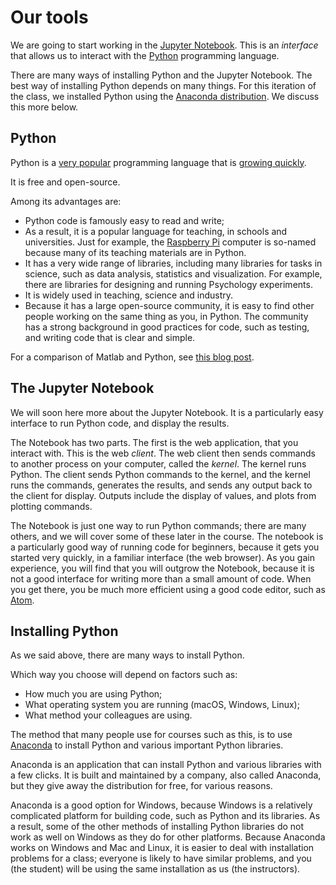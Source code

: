 # Our tools

We are going to start working in the [Jupyter Notebook](https://jupyter.org).
This is an *interface* that allows us to interact with the
[Python](https://www.python.org) programming language.

There are many ways of installing Python and the Jupyter Notebook.  The
best way of installing Python depends on many things.  For this iteration
of the class, we installed Python using the [Anaconda
distribution](https://www.anaconda.com/distribution).  We discuss this
more below.

## Python

Python is a [very popular](http://pypl.github.io/PYPL.html) programming
language that is [growing
quickly](https://stackoverflow.blog/2017/09/06/incredible-growth-python).

It is free and open-source.

Among its advantages are:

* Python code is famously easy to read and write;
* As a result, it is a popular language for teaching, in schools and
  universities.  Just for example, the [Raspberry
  Pi](https://www.raspberrypi.org) computer is so-named because many of its
  teaching materials are in Python.
* It has a very wide range of libraries, including many libraries for
  tasks in science, such as data analysis, statistics and visualization.
  For example, there are libraries for designing and running Psychology
  experiments.
* It is widely used in teaching, science and industry.
* Because it has a large open-source community, it is easy to find other
  people working on the same thing as you, in Python.  The community has
  a strong background in good practices for code, such as testing, and
  writing code that is clear and simple.

For a comparison of Matlab and Python, see [this blog
post](http://asterisk.dynevor.org/python-matlab.html).

## The Jupyter Notebook

We will soon here more about the Jupyter Notebook.  It is a particularly
easy interface to run Python code, and display the results.

The Notebook has two parts.  The first is the web application, that you
interact with.  This is the web *client*.   The web client then sends
commands to another process on your computer, called the *kernel*.  The
kernel runs Python.  The client sends Python commands to the kernel, and
the kernel runs the commands, generates the results, and sends any output
back to the client for display.  Outputs include the display of values,
and plots from plotting commands.

The Notebook is just one way to run Python commands; there are many
others, and we will cover some of these later in the course.  The notebook
is a particularly good way of running code for beginners, because it gets
you started very quickly, in a familiar interface (the web browser).  As
you gain experience, you will find that you will outgrow the Notebook,
because it is not a good interface for writing more than a small amount of
code.  When you get there, you be much more efficient using a good code
editor, such as [Atom](https://atom.io).

## Installing Python

As we said above, there are many ways to install Python.

Which way you choose will depend on factors such as:

* How much you are using Python;
* What operating system you are running (macOS, Windows, Linux);
* What method your colleagues are using.

The method that many people use for courses such as this, is to use
[Anaconda](https://www.anaconda.com/distribution/) to install Python and
various important Python libraries.

Anaconda is an application that can install Python and various libraries with a few clicks.  It is built and maintained by a company, also called Anaconda, but they give away the distribution for free, for various reasons.

Anaconda is a good option for Windows, because Windows is a relatively complicated platform for building code, such as Python and its libraries.  As a result, some of the other methods of installing Python libraries do not work as well on Windows as they do for other platforms.   Because Anaconda works on Windows and Mac and Linux, it is easier to deal with installation problems for a class; everyone is likely to have similar problems, and you (the student) will be using the same installation as us (the instructors).
